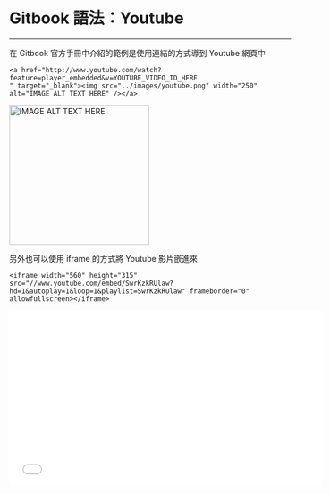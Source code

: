# **Gitbook 語法：Youtube**

---

在 Gitbook 官方手冊中介紹的範例是使用連結的方式導到 Youtube 網頁中

```
<a href="http://www.youtube.com/watch?feature=player_embedded&v=YOUTUBE_VIDEO_ID_HERE
" target="_blank"><img src="../images/youtube.png" width="250"
alt="IMAGE ALT TEXT HERE" /></a>
```

<a href="http://www.youtube.com/watch?feature=player_embedded&v=YOUTUBE_VIDEO_ID_HERE" target="_blank">
   <img src="../../assets/Youtube.jpg" width="250" alt="IMAGE ALT TEXT HERE" /></a>



另外也可以使用 iframe 的方式將 Youtube 影片嵌進來

```
<iframe width="560" height="315" src="//www.youtube.com/embed/SwrKzkRUlaw?hd=1&autoplay=1&loop=1&playlist=SwrKzkRUlaw" frameborder="0" allowfullscreen></iframe>

```

<iframe width="560" height="315" src="//www.youtube.com/embed/SwrKzkRUlaw?hd=1&autoplay=1&loop=1&playlist=SwrKzkRUlaw" frameborder="0" allowfullscreen></iframe>


